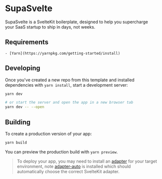 # SupaSvelte

SupaSvelte is a SvelteKit boilerplate, designed to help you supercharge your SaaS startup to ship in days, not weeks.

## Requirements
    - [Yarn](https://yarnpkg.com/getting-started/install)


## Developing

Once you've created a new repo from this template and installed dependencies with `yarn install`, start a development server:

```zsh
yarn dev

# or start the server and open the app in a new browser tab
yarn dev -- --open
```

## Building

To create a production version of your app:

```zsh
yarn build
```

You can preview the production build with `yarn preview`.

> To deploy your app, you may need to install an [adapter](https://kit.svelte.dev/docs/adapters) for your target environment, note [adapter-auto](https://github.com/sveltejs/kit/tree/main/packages/adapter-auto) is installed which should automatically choose the correct SvelteKit adapter.

